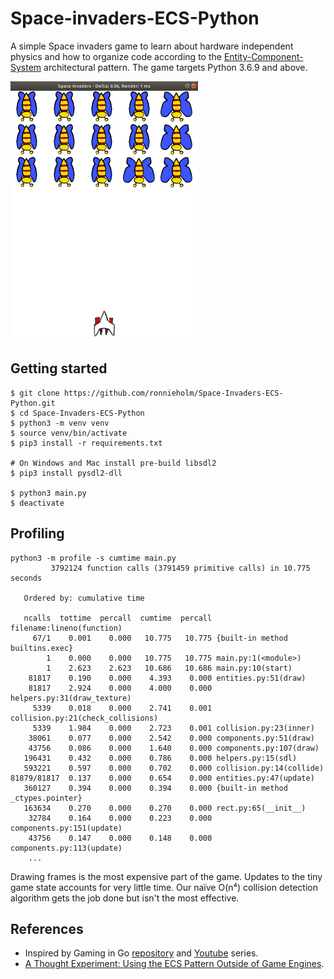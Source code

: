 # Space-invaders-ECS-Python

A simple Space invaders game to learn about hardware independent physics and how
to organize code according to the
[Entity-Component-System](https://en.wikipedia.org/wiki/Entity_component_system)
architectural pattern. The game targets Python 3.6.9 and above.

<img src="demo.gif" width="300px">

## Getting started

    $ git clone https://github.com/ronnieholm/Space-Invaders-ECS-Python.git
    $ cd Space-Invaders-ECS-Python
    $ python3 -m venv venv
    $ source venv/bin/activate
    $ pip3 install -r requirements.txt

    # On Windows and Mac install pre-build libsdl2
    $ pip3 install pysdl2-dll

    $ python3 main.py
    $ deactivate

<!--
- Expclitly pip3 installed: PySDL2, pylint, mypy, rope, autopep8
- Record gif demo: byzanz-record --delay 5 --duration=10 --x=3540 --y=680 --width=600 --height=830 demo.gif
-->

## Profiling
    
    python3 -m profile -s cumtime main.py
             3792124 function calls (3791459 primitive calls) in 10.775 seconds
    
       Ordered by: cumulative time
    
       ncalls  tottime  percall  cumtime  percall filename:lineno(function)
         67/1    0.001    0.000   10.775   10.775 {built-in method builtins.exec}
            1    0.000    0.000   10.775   10.775 main.py:1(<module>)
            1    2.623    2.623   10.686   10.686 main.py:10(start)
        81817    0.190    0.000    4.393    0.000 entities.py:51(draw)
        81817    2.924    0.000    4.000    0.000 helpers.py:31(draw_texture)
         5339    0.018    0.000    2.741    0.001 collision.py:21(check_collisions)
         5339    1.984    0.000    2.723    0.001 collision.py:23(inner)
        38061    0.077    0.000    2.542    0.000 components.py:51(draw)
        43756    0.086    0.000    1.640    0.000 components.py:107(draw)
       196431    0.432    0.000    0.786    0.000 helpers.py:15(sdl)
       593221    0.597    0.000    0.702    0.000 collision.py:14(collide)
    81879/81817  0.137    0.000    0.654    0.000 entities.py:47(update)
       360127    0.394    0.000    0.394    0.000 {built-in method _ctypes.pointer}
       163634    0.270    0.000    0.270    0.000 rect.py:65(__init__)
        32784    0.164    0.000    0.223    0.000 components.py:151(update)
        43756    0.147    0.000    0.148    0.000 components.py:113(update)
        ...

Drawing frames is the most expensive part of the game. Updates to the tiny game
state accounts for very little time. Our naïve O(n⁴) collision detection
algorithm gets the job done but isn't the most effective.

## References

- Inspired by Gaming in Go [repository](https://github.com/velovix/gaming-in-go)
  and
  [Youtube](https://www.youtube.com/watch?v=5HCdqV4nQkQ&list=PLOXvU5Ov-cqpjd1_OnczdizY0I64OfH-T)
  series.
- [A Thought Experiment: Using the ECS Pattern Outside of Game Engines](http://adventures.michaelfbryan.com/posts/ecs-outside-of-games).